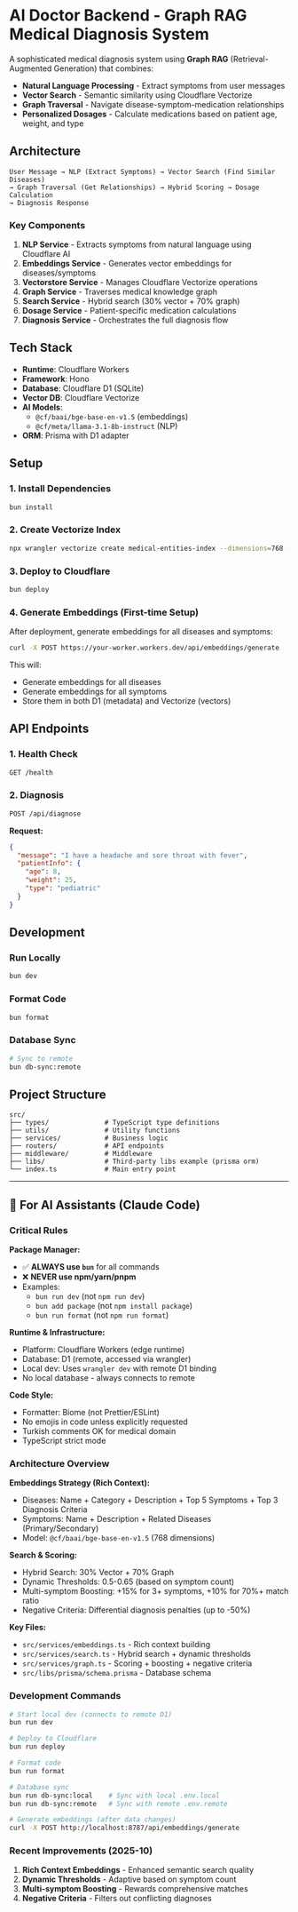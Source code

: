 # AI Doctor Backend - Graph RAG Medical Diagnosis System

A sophisticated medical diagnosis system using **Graph RAG** (Retrieval-Augmented Generation) that combines:
- **Natural Language Processing** - Extract symptoms from user messages
- **Vector Search** - Semantic similarity using Cloudflare Vectorize
- **Graph Traversal** - Navigate disease-symptom-medication relationships
- **Personalized Dosages** - Calculate medications based on patient age, weight, and type

## Architecture

```
User Message → NLP (Extract Symptoms) → Vector Search (Find Similar Diseases)
→ Graph Traversal (Get Relationships) → Hybrid Scoring → Dosage Calculation
→ Diagnosis Response
```

### Key Components

1. **NLP Service** - Extracts symptoms from natural language using Cloudflare AI
2. **Embeddings Service** - Generates vector embeddings for diseases/symptoms
3. **Vectorstore Service** - Manages Cloudflare Vectorize operations
4. **Graph Service** - Traverses medical knowledge graph
5. **Search Service** - Hybrid search (30% vector + 70% graph)
6. **Dosage Service** - Patient-specific medication calculations
7. **Diagnosis Service** - Orchestrates the full diagnosis flow

## Tech Stack

- **Runtime**: Cloudflare Workers
- **Framework**: Hono
- **Database**: Cloudflare D1 (SQLite)
- **Vector DB**: Cloudflare Vectorize
- **AI Models**:
  - `@cf/baai/bge-base-en-v1.5` (embeddings)
  - `@cf/meta/llama-3.1-8b-instruct` (NLP)
- **ORM**: Prisma with D1 adapter

## Setup

### 1. Install Dependencies

```bash
bun install
```

### 2. Create Vectorize Index

```bash
npx wrangler vectorize create medical-entities-index --dimensions=768 --metric=cosine
```

### 3. Deploy to Cloudflare

```bash
bun deploy
```

### 4. Generate Embeddings (First-time Setup)

After deployment, generate embeddings for all diseases and symptoms:

```bash
curl -X POST https://your-worker.workers.dev/api/embeddings/generate
```

This will:
- Generate embeddings for all diseases
- Generate embeddings for all symptoms
- Store them in both D1 (metadata) and Vectorize (vectors)

## API Endpoints

### 1. Health Check

```bash
GET /health
```

### 2. Diagnosis

```bash
POST /api/diagnose
```

**Request:**
```json
{
  "message": "I have a headache and sore throat with fever",
  "patientInfo": {
    "age": 8,
    "weight": 25,
    "type": "pediatric"
  }
}
```

## Development

### Run Locally

```bash
bun dev
```

### Format Code

```bash
bun format
```

### Database Sync

```bash
# Sync to remote
bun db-sync:remote
```

## Project Structure

```
src/
├── types/              # TypeScript type definitions
├── utils/              # Utility functions
├── services/           # Business logic
├── routers/            # API endpoints
├── middleware/         # Middleware
├── libs/               # Third-party libs example (prisma orm)
└── index.ts            # Main entry point
```

---

## 🤖 For AI Assistants (Claude Code)

### Critical Rules

**Package Manager:**
- ✅ **ALWAYS use `bun`** for all commands
- ❌ **NEVER use npm/yarn/pnpm**
- Examples:
  - `bun run dev` (not `npm run dev`)
  - `bun add package` (not `npm install package`)
  - `bun run format` (not `npm run format`)

**Runtime & Infrastructure:**
- Platform: Cloudflare Workers (edge runtime)
- Database: D1 (remote, accessed via wrangler)
- Local dev: Uses `wrangler dev` with remote D1 binding
- No local database - always connects to remote

**Code Style:**
- Formatter: Biome (not Prettier/ESLint)
- No emojis in code unless explicitly requested
- Turkish comments OK for medical domain
- TypeScript strict mode

### Architecture Overview

**Embeddings Strategy (Rich Context):**
- Diseases: Name + Category + Description + Top 5 Symptoms + Top 3 Diagnosis Criteria
- Symptoms: Name + Description + Related Diseases (Primary/Secondary)
- Model: `@cf/baai/bge-base-en-v1.5` (768 dimensions)

**Search & Scoring:**
- Hybrid Search: 30% Vector + 70% Graph
- Dynamic Thresholds: 0.5-0.65 (based on symptom count)
- Multi-symptom Boosting: +15% for 3+ symptoms, +10% for 70%+ match ratio
- Negative Criteria: Differential diagnosis penalties (up to -50%)

**Key Files:**
- `src/services/embeddings.ts` - Rich context building
- `src/services/search.ts` - Hybrid search + dynamic thresholds
- `src/services/graph.ts` - Scoring + boosting + negative criteria
- `src/libs/prisma/schema.prisma` - Database schema

### Development Commands

```bash
# Start local dev (connects to remote D1)
bun run dev

# Deploy to Cloudflare
bun run deploy

# Format code
bun run format

# Database sync
bun run db-sync:local    # Sync with local .env.local
bun run db-sync:remote   # Sync with remote .env.remote

# Generate embeddings (after data changes)
curl -X POST http://localhost:8787/api/embeddings/generate
```

### Recent Improvements (2025-10)

1. **Rich Context Embeddings** - Enhanced semantic search quality
2. **Dynamic Thresholds** - Adaptive based on symptom count
3. **Multi-symptom Boosting** - Rewards comprehensive matches
4. **Negative Criteria** - Filters out conflicting diagnoses
